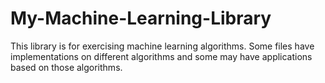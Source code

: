 # My-Machine-Learning-Library
This library is for exercising machine learning algorithms.
Some files have implementations on different algorithms and some may have applications based on those algorithms.

